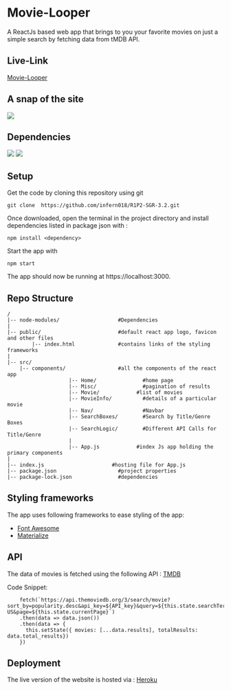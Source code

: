 
# Movie-Looper
A ReactJs based web app that brings to you your favorite movies on just a simple search by fetching data from tMDB API.

## Live-Link
[Movie-Looper](https://mighty-savannah-47226.herokuapp.com/)

## A snap of the site
![](https://raw.githubusercontent.com/infern018/webd_work/master/Screenshot%20(30).png?token=AMPTYWCNLNGPTEWNIUY63ZS6ZNWNI)

## Dependencies
![](https://img.shields.io/badge/npm-v6.13.4-blue)  ![](https://img.shields.io/badge/node-v12.6.1-green)

## Setup
Get the code by cloning this repository using git
```
git clone  https://github.com/infern018/R1P2-SGR-3.2.git
```
Once downloaded, open the terminal in the project directory and install dependencies listed in package json with :

```
npm install <dependency>
```
 Start the app with
```
npm start
```
The app should now be running at https://localhost:3000.

## Repo Structure
```
/
|-- node-modules/			        #Dependencies
|
|-- public/ 			            #default react app logo, favicon and other files
		|-- index.html 		        #contains links of the styling frameworks
|
|-- src/
	|-- components/			        #all the components of the react app 
					|-- Home/		        #home page
					|-- Misc/		        #pagination of results
					|-- Movie/		      #list of movies
					|-- MovieInfo/			#details of a particular movie
					|-- Nav/		        #Navbar
					|-- SearchBoxes/		#Search by Title/Genre Boxes
					|-- SearchLogic/		#Different API Calls for Title/Genre
					|
					|-- App.js 		      #index Js app holding the primary components
|
|-- index.js		              #hosting file for App.js
|-- package.json			        #project properties
|-- package-lock.json			    #dependencies
```
## Styling frameworks
The app uses following frameworks to ease styling of the app:
- [Font Awesome](https://fontawesome.com/)
- [Materialize](https://materializecss.com/)


## API 
The data of movies is fetched using the following API : [TMDB](https://www.themoviedb.org/documentation/api) 

Code Snippet:
```
    fetch(`https://api.themoviedb.org/3/search/movie?sort_by=popularity.desc&api_key=${API_key}&query=${this.state.searchTerm}&language=en-US&page=${this.state.currentPage}`)
    .then(data => data.json())
    .then(data => {
      this.setState({ movies: [...data.results], totalResults: data.total_results})
    })
```
## Deployment
The live version of the website is hosted via : [Heroku](https://www.heroku.com/)
